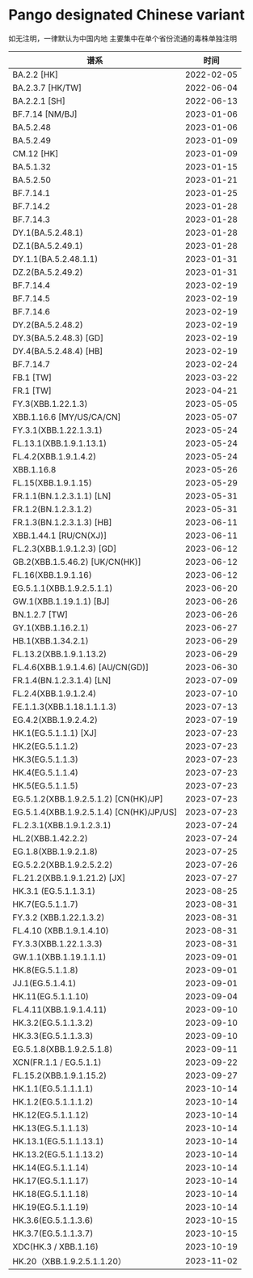 # Pango designated Chinese variant

如无注明，一律默认为中国内地
主要集中在单个省份流通的毒株单独注明

<html>
<body>
<!--StartFragment-->

谱系|时间
-- | --
BA.2.2 [HK] | 2022-02-05
BA.2.3.7 [HK/TW] | 2022-06-04
BA.2.2.1 [SH] | 2022-06-13
BF.7.14 [NM/BJ] | 2023-01-06
BA.5.2.48 | 2023-01-06
BA.5.2.49 | 2023-01-09
CM.12 [HK] | 2023-01-09
BA.5.1.32 | 2023-01-15
BA.5.2.50 | 2023-01-21
BF.7.14.1 | 2023-01-25
BF.7.14.2 | 2023-01-28
BF.7.14.3 | 2023-01-28
DY.1(BA.5.2.48.1) | 2023-01-28
DZ.1(BA.5.2.49.1) | 2023-01-28
DY.1.1(BA.5.2.48.1.1) | 2023-01-31
DZ.2(BA.5.2.49.2) | 2023-01-31
BF.7.14.4 | 2023-02-19
BF.7.14.5 | 2023-02-19
BF.7.14.6 | 2023-02-19
DY.2(BA.5.2.48.2) | 2023-02-19
DY.3(BA.5.2.48.3) [GD] | 2023-02-19
DY.4(BA.5.2.48.4) [HB] | 2023-02-19
BF.7.14.7 | 2023-02-24
FB.1 [TW] | 2023-03-22
FR.1 [TW] | 2023-04-21
FY.3(XBB.1.22.1.3) | 2023-05-05
XBB.1.16.6 [MY/US/CA/CN] | 2023-05-07
FY.3.1(XBB.1.22.1.3.1) | 2023-05-24
FL.13.1(XBB.1.9.1.13.1) | 2023-05-24
FL.4.2(XBB.1.9.1.4.2) | 2023-05-24
XBB.1.16.8 | 2023-05-26
FL.15(XBB.1.9.1.15) | 2023-05-29
FR.1.1(BN.1.2.3.1.1) [LN] | 2023-05-31
FR.1.2(BN.1.2.3.1.2) | 2023-05-31
FR.1.3(BN.1.2.3.1.3) [HB] | 2023-06-11
XBB.1.44.1 [RU/CN(XJ)] | 2023-06-11
FL.2.3(XBB.1.9.1.2.3) [GD] | 2023-06-12
GB.2(XBB.1.5.46.2) [UK/CN(HK)] | 2023-06-12
FL.16(XBB.1.9.1.16) | 2023-06-12
EG.5.1.1(XBB.1.9.2.5.1.1) | 2023-06-20
GW.1(XBB.1.19.1.1) [BJ] | 2023-06-26
BN.1.2.7 [TW] | 2023-06-26
GY.1(XBB.1.16.2.1) | 2023-06-27
HB.1(XBB.1.34.2.1) | 2023-06-29
FL.13.2(XBB.1.9.1.13.2) | 2023-06-29
FL.4.6(XBB.1.9.1.4.6) [AU/CN(GD)] | 2023-06-30
FR.1.4(BN.1.2.3.1.4) [LN] | 2023-07-09
FL.2.4(XBB.1.9.1.2.4) | 2023-07-10
FE.1.1.3(XBB.1.18.1.1.1.3)| 2023-07-13
EG.4.2(XBB.1.9.2.4.2)| 2023-07-19
HK.1(EG.5.1.1.1) [XJ] | 2023-07-23
HK.2(EG.5.1.1.2) | 2023-07-23
HK.3(EG.5.1.1.3) | 2023-07-23
HK.4(EG.5.1.1.4) | 2023-07-23
HK.5(EG.5.1.1.5) | 2023-07-23
EG.5.1.2(XBB.1.9.2.5.1.2) [CN(HK)/JP] | 2023-07-23
EG.5.1.4(XBB.1.9.2.5.1.4) [CN(HK)/JP/US] | 2023-07-23
FL.2.3.1(XBB.1.9.1.2.3.1) | 2023-07-24
HL.2(XBB.1.42.2.2) | 2023-07-24
EG.1.8(XBB.1.9.2.1.8) | 2023-07-25
EG.5.2.2(XBB.1.9.2.5.2.2) | 2023-07-26
FL.21.2(XBB.1.9.1.21.2) [JX] | 2023-07-27
HK.3.1 (EG.5.1.1.3.1) | 2023-08-25
HK.7(EG.5.1.1.7) | 2023-08-31
FY.3.2 (XBB.1.22.1.3.2) | 2023-08-31
FL.4.10 (XBB.1.9.1.4.10) | 2023-08-31
FY.3.3(XBB.1.22.1.3.3) | 2023-08-31
GW.1.1(XBB.1.19.1.1.1) | 2023-09-01
HK.8(EG.5.1.1.8) | 2023-09-01
JJ.1(EG.5.1.4.1) | 2023-09-01
HK.11(EG.5.1.1.10) | 2023-09-04
FL.4.11(XBB.1.9.1.4.11) | 2023-09-10
HK.3.2(EG.5.1.1.3.2) | 2023-09-10
HK.3.3(EG.5.1.1.3.3) | 2023-09-10
EG.5.1.8(XBB.1.9.2.5.1.8) | 2023-09-11
XCN(FR.1.1 / EG.5.1.1) | 2023-09-22
FL.15.2(XBB.1.9.1.15.2) | 2023-09-27
HK.1.1(EG.5.1.1.1.1) | 2023-10-14
HK.1.2(EG.5.1.1.1.2) | 2023-10-14
HK.12(EG.5.1.1.12) | 2023-10-14
HK.13(EG.5.1.1.13) | 2023-10-14
HK.13.1(EG.5.1.1.13.1) | 2023-10-14
HK.13.2(EG.5.1.1.13.2) | 2023-10-14
HK.14(EG.5.1.1.14) | 2023-10-14
HK.17(EG.5.1.1.17) | 2023-10-14
HK.18(EG.5.1.1.18) | 2023-10-14
HK.19(EG.5.1.1.19) | 2023-10-14
HK.3.6(EG.5.1.1.3.6) | 2023-10-15
HK.3.7(EG.5.1.1.3.7) | 2023-10-15
XDC(HK.3 / XBB.1.16) | 2023-10-19
HK.20（XBB.1.9.2.5.1.1.20）| 2023-11-02

<!--EndFragment--> 
</body>
</html>
